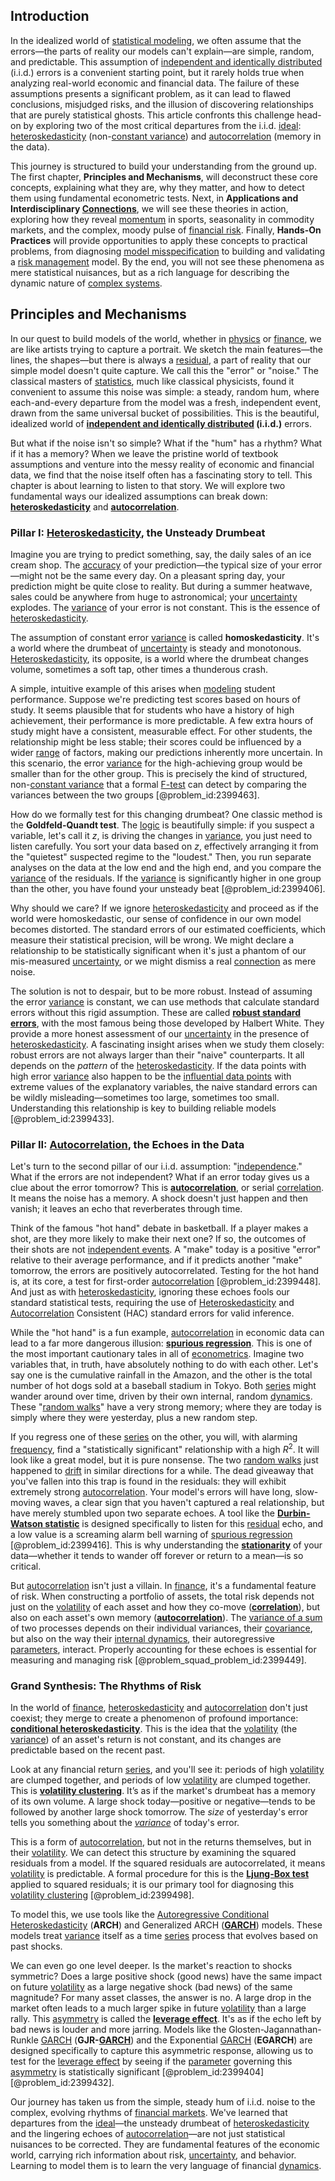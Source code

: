 ## Introduction
In the idealized world of [statistical modeling](@article_id:271972), we often assume that the errors—the parts of reality our models can't explain—are simple, random, and predictable. This assumption of [independent and identically distributed](@article_id:168573) (i.i.d.) errors is a convenient starting point, but it rarely holds true when analyzing real-world economic and financial data. The failure of these assumptions presents a significant problem, as it can lead to flawed conclusions, misjudged risks, and the illusion of discovering relationships that are purely statistical ghosts. This article confronts this challenge head-on by exploring two of the most critical departures from the i.i.d. [ideal](@article_id:150388): [heteroskedasticity](@article_id:135884) (non-[constant variance](@article_id:262634)) and [autocorrelation](@article_id:138497) (memory in the data).

This journey is structured to build your understanding from the ground up. The first chapter, **Principles and Mechanisms**, will deconstruct these core concepts, explaining what they are, why they matter, and how to detect them using fundamental econometric tests. Next, in **Applications and Interdisciplinary [Connections](@article_id:193345)**, we will see these theories in action, exploring how they reveal [momentum](@article_id:138659) in sports, seasonality in commodity markets, and the complex, moody pulse of [financial risk](@article_id:137603). Finally, **Hands-On Practices** will provide opportunities to apply these concepts to practical problems, from diagnosing [model misspecification](@article_id:169831) to building and validating a [risk management](@article_id:140788) model. By the end, you will not see these phenomena as mere statistical nuisances, but as a rich language for describing the dynamic nature of [complex systems](@article_id:137572).

## Principles and Mechanisms

In our quest to build models of the world, whether in [physics](@article_id:144980) or [finance](@article_id:144433), we are like artists trying to capture a portrait. We sketch the main features—the lines, the shapes—but there is always a [residual](@article_id:202749), a part of reality that our simple model doesn't quite capture. We call this the "error" or "noise." The classical masters of [statistics](@article_id:260282), much like classical physicists, found it convenient to assume this noise was simple: a steady, random hum, where each-and-every departure from the model was a fresh, independent event, drawn from the same universal bucket of possibilities. This is the beautiful, idealized world of **[independent and identically distributed](@article_id:168573) (i.i.d.)** errors.

But what if the noise isn't so simple? What if the "hum" has a rhythm? What if it has a memory? When we leave the pristine world of textbook assumptions and venture into the messy reality of economic and financial data, we find that the noise itself often has a fascinating story to tell. This chapter is about learning to listen to that story. We will explore two fundamental ways our idealized assumptions can break down: **[heteroskedasticity](@article_id:135884)** and **[autocorrelation](@article_id:138497)**.

### Pillar I: [Heteroskedasticity](@article_id:135884), the Unsteady Drumbeat

Imagine you are trying to predict something, say, the daily sales of an ice cream shop. The [accuracy](@article_id:170398) of your prediction—the typical size of your error—might not be the same every day. On a pleasant spring day, your prediction might be quite close to reality. But during a summer heatwave, sales could be anywhere from huge to astronomical; your [uncertainty](@article_id:275351) explodes. The [variance](@article_id:148683) of your error is not constant. This is the essence of [heteroskedasticity](@article_id:135884).

The assumption of constant error [variance](@article_id:148683) is called **homoskedasticity**. It's a world where the drumbeat of [uncertainty](@article_id:275351) is steady and monotonous. [Heteroskedasticity](@article_id:135884), its opposite, is a world where the drumbeat changes volume, sometimes a soft tap, other times a thunderous crash.

A simple, intuitive example of this arises when [modeling](@article_id:268079) student performance. Suppose we're predicting test scores based on hours of study. It seems plausible that for students who have a history of high achievement, their performance is more predictable. A few extra hours of study might have a consistent, measurable effect. For other students, the relationship might be less stable; their scores could be influenced by a wider [range](@article_id:154892) of factors, making our predictions inherently more uncertain. In this scenario, the error [variance](@article_id:148683) for the high-achieving group would be smaller than for the other group. This is precisely the kind of structured, non-[constant variance](@article_id:262634) that a formal [F-test](@article_id:273803) can detect by comparing the variances between the two groups [@problem_id:2399463].

How do we formally test for this changing drumbeat? One classic method is the **Goldfeld-Quandt test**. The [logic](@article_id:266330) is beautifully simple: if you suspect a variable, let's call it $z$, is driving the changes in [variance](@article_id:148683), you just need to listen carefully. You sort your data based on $z$, effectively arranging it from the "quietest" suspected regime to the "loudest." Then, you run separate analyses on the data at the low end and the high end, and you compare the [variance](@article_id:148683) of the residuals. If the [variance](@article_id:148683) is significantly higher in one group than the other, you have found your unsteady beat [@problem_id:2399406].

Why should we care? If we ignore [heteroskedasticity](@article_id:135884) and proceed as if the world were homoskedastic, our sense of confidence in our own model becomes distorted. The standard errors of our estimated coefficients, which measure their statistical precision, will be wrong. We might declare a relationship to be statistically significant when it's just a phantom of our mis-measured [uncertainty](@article_id:275351), or we might dismiss a real [connection](@article_id:157984) as mere noise.

The solution is not to despair, but to be more robust. Instead of assuming the error [variance](@article_id:148683) is constant, we can use methods that calculate standard errors without this rigid assumption. These are called **[robust standard errors](@article_id:146431)**, with the most famous being those developed by Halbert White. They provide a more honest assessment of our [uncertainty](@article_id:275351) in the presence of [heteroskedasticity](@article_id:135884). A fascinating insight arises when we study them closely: robust errors are not always larger than their "naive" counterparts. It all depends on the *pattern* of the [heteroskedasticity](@article_id:135884). If the data points with high error [variance](@article_id:148683) also happen to be the [influential data points](@article_id:163913) with extreme values of the explanatory variables, the naive standard errors can be wildly misleading—sometimes too large, sometimes too small. Understanding this relationship is key to building reliable models [@problem_id:2399433].

### Pillar II: [Autocorrelation](@article_id:138497), the Echoes in the Data

Let's turn to the second pillar of our i.i.d. assumption: "[independence](@article_id:187285)." What if the errors are not independent? What if an error today gives us a clue about the error tomorrow? This is **[autocorrelation](@article_id:138497)**, or serial [correlation](@article_id:265479). It means the noise has a memory. A shock doesn't just happen and then vanish; it leaves an echo that reverberates through time.

Think of the famous "hot hand" debate in basketball. If a player makes a shot, are they more likely to make their next one? If so, the outcomes of their shots are not [independent events](@article_id:275328). A "make" today is a positive "error" relative to their average performance, and if it predicts another "make" tomorrow, the errors are positively autocorrelated. Testing for the hot hand is, at its core, a test for first-order [autocorrelation](@article_id:138497) [@problem_id:2399448]. And just as with [heteroskedasticity](@article_id:135884), ignoring these echoes fools our standard statistical tests, requiring the use of [Heteroskedasticity](@article_id:135884) and [Autocorrelation](@article_id:138497) Consistent (HAC) standard errors for valid inference.

While the "hot hand" is a fun example, [autocorrelation](@article_id:138497) in economic data can lead to a far more dangerous illusion: **[spurious regression](@article_id:138558)**. This is one of the most important cautionary tales in all of [econometrics](@article_id:140495). Imagine two variables that, in truth, have absolutely nothing to do with each other. Let's say one is the cumulative rainfall in the Amazon, and the other is the total number of hot dogs sold at a baseball stadium in Tokyo. Both [series](@article_id:260342) might wander around over time, driven by their own internal, random [dynamics](@article_id:163910). These "[random walks](@article_id:159141)" have a very strong memory; where they are today is simply where they were yesterday, plus a new random step.

If you regress one of these [series](@article_id:260342) on the other, you will, with alarming [frequency](@article_id:264036), find a "statistically significant" relationship with a high $R^2$. It will look like a great model, but it is pure nonsense. The two [random walks](@article_id:159141) just happened to [drift](@article_id:268312) in similar directions for a while. The dead giveaway that you've fallen into this trap is found in the residuals: they will exhibit extremely strong [autocorrelation](@article_id:138497). Your model's errors will have long, slow-moving waves, a clear sign that you haven't captured a real relationship, but have merely stumbled upon two separate echoes. A tool like the **[Durbin-Watson statistic](@article_id:142710)** is designed specifically to listen for this [residual](@article_id:202749) echo, and a low value is a screaming alarm bell warning of [spurious regression](@article_id:138558) [@problem_id:2399416]. This is why understanding the **[stationarity](@article_id:143282)** of your data—whether it tends to wander off forever or return to a mean—is so critical.

But [autocorrelation](@article_id:138497) isn't just a villain. In [finance](@article_id:144433), it's a fundamental feature of risk. When constructing a portfolio of assets, the total risk depends not just on the [volatility](@article_id:266358) of each asset and how they co-move (**[correlation](@article_id:265479)**), but also on each asset's own memory (**[autocorrelation](@article_id:138497)**). The [variance of a sum](@article_id:272593) of two processes depends on their individual variances, their [covariance](@article_id:151388), but also on the way their [internal dynamics](@article_id:166221), their autoregressive [parameters](@article_id:173606), interact. Properly accounting for these echoes is essential for measuring and managing risk [@problem_squad_problem_id:2399449].

### Grand Synthesis: The Rhythms of Risk

In the world of [finance](@article_id:144433), [heteroskedasticity](@article_id:135884) and [autocorrelation](@article_id:138497) don't just coexist; they merge to create a phenomenon of profound importance: **[conditional heteroskedasticity](@article_id:140900)**. This is the idea that the [volatility](@article_id:266358) (the [variance](@article_id:148683)) of an asset's return is not constant, and its changes are predictable based on the recent past.

Look at any financial return [series](@article_id:260342), and you'll see it: periods of high [volatility](@article_id:266358) are clumped together, and periods of low [volatility](@article_id:266358) are clumped together. This is **[volatility clustering](@article_id:145181)**. It’s as if the market's drumbeat has a memory of its own volume. A large shock today—positive or negative—tends to be followed by another large shock tomorrow. The *size* of yesterday's error tells you something about the *[variance](@article_id:148683)* of today's error.

This is a form of [autocorrelation](@article_id:138497), but not in the returns themselves, but in their [volatility](@article_id:266358). We can detect this structure by examining the squared residuals from a model. If the squared residuals are autocorrelated, it means [volatility](@article_id:266358) is predictable. A formal procedure for this is the **[Ljung-Box test](@article_id:193700)** applied to squared residuals; it is our primary tool for diagnosing this [volatility clustering](@article_id:145181) [@problem_id:2399498].

To model this, we use tools like the [Autoregressive Conditional Heteroskedasticity](@article_id:137052) (**ARCH**) and Generalized ARCH (**[GARCH](@article_id:135738)**) models. These models treat [variance](@article_id:148683) itself as a time [series](@article_id:260342) process that evolves based on past shocks.

We can even go one level deeper. Is the market's reaction to shocks symmetric? Does a large positive shock (good news) have the same impact on future [volatility](@article_id:266358) as a large negative shock (bad news) of the same magnitude? For many asset classes, the answer is no. A large drop in the market often leads to a much larger spike in future [volatility](@article_id:266358) than a large rally. This [asymmetry](@article_id:172353) is called the **[leverage effect](@article_id:136924)**. It's as if the echo left by bad news is louder and more jarring. Models like the Glosten-Jagannathan-Runkle [GARCH](@article_id:135738) (**GJR-[GARCH](@article_id:135738)**) and the Exponential [GARCH](@article_id:135738) (**EGARCH**) are designed specifically to capture this asymmetric response, allowing us to test for the [leverage effect](@article_id:136924) by seeing if the [parameter](@article_id:174151) governing this [asymmetry](@article_id:172353) is statistically significant [@problem_id:2399404] [@problem_id:2399432].

Our journey has taken us from the simple, steady hum of i.i.d. noise to the complex, evolving rhythms of [financial markets](@article_id:142343). We've learned that departures from the [ideal](@article_id:150388)—the unsteady drumbeat of [heteroskedasticity](@article_id:135884) and the lingering echoes of [autocorrelation](@article_id:138497)—are not just statistical nuisances to be corrected. They are fundamental features of the economic world, carrying rich information about risk, [uncertainty](@article_id:275351), and behavior. Learning to model them is to learn the very language of financial [dynamics](@article_id:163910).

